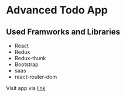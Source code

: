 # Advanced Todo App

## Used Framworks and Libraries

- React
- Redux
- Redux-thunk
- Bootstrap
- saas
- react-router-dom

Visit app via [link](https://advanced-todo.vercel.app/)
